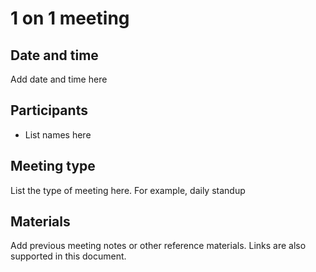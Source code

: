 # 1 on 1 meeting 

## Date and time 
Add date and time here 

## Participants 
- List names here 

## Meeting type 
List the type of meeting here. For example, daily standup 

## Materials 
Add previous meeting notes or other reference materials. Links are also supported in this document. 

